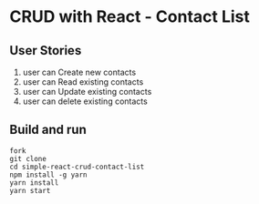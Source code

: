 # CRUD with React - Contact List

## User Stories

1. user can Create new contacts
1. user can Read existing contacts
1. user can Update existing contacts
1. user can delete existing contacts

## Build and run

```
fork
git clone
cd simple-react-crud-contact-list
npm install -g yarn
yarn install
yarn start
```
